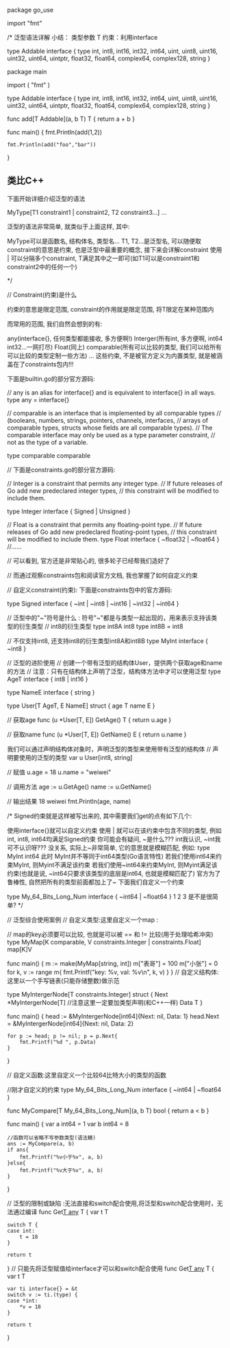 package go_use

import "fmt"

/* 泛型语法详解
小结：
类型参数  T
约束：利用interface


type Addable interface {
    type int, int8, int16, int32, int64,
        uint, uint8, uint16, uint32, uint64, uintptr,
        float32, float64, complex64, complex128,
        string
}


package main

import (
    "fmt"
)

type Addable interface {
    type int, int8, int16, int32, int64,
        uint, uint8, uint16, uint32, uint64, uintptr,
        float32, float64, complex64, complex128,
        string
}

func add[T Addable](a, b T) T {
    return a + b
}

func main() {
    fmt.Println(add(1,2))

    fmt.Println(add("foo","bar"))
}

## 类比C++







下面开始详细介绍泛型的语法

MyType[T1 constraint1 | constraint2, T2 constraint3...] ...

泛型的语法非常简单, 就类似于上面这样, 其中:

MyType可以是函数名, 结构体名, 类型名…
T1, T2…是泛型名, 可以随便取
constraint的意思是约束, 也是泛型中最重要的概念, 接下来会详解constraint
使用 | 可以分隔多个constraint, T满足其中之一即可(如T1可以是constraint1和constraint2中的任何一个)

*/




// Constraint(约束)是什么

约束的意思是限定范围, constraint的作用就是限定范围, 将T限定在某种范围内

而常用的范围, 我们自然会想到的有:

any(interface{}, 任何类型都能接收, 多方便啊!)
Interger(所有int, 多方便啊, int64 int32…一网打尽)
Float(同上)
comparable(所有可以比较的类型, 我们可以给所有可以比较的类型定制一些方法)
…
这些约束, 不是被官方定义为内置类型, 就是被涵盖在了constraints包内!!!

下面是builtin.go的部分官方源码:

// any is an alias for interface{} and is equivalent to interface{} in all ways.
type any = interface{}

// comparable is an interface that is implemented by all comparable types
// (booleans, numbers, strings, pointers, channels, interfaces,
// arrays of comparable types, structs whose fields are all comparable types).
// The comparable interface may only be used as a type parameter constraint,
// not as the type of a variable.

type comparable comparable

// 下面是constraints.go的部分官方源码:

// Integer is a constraint that permits any integer type.
// If future releases of Go add new predeclared integer types,
// this constraint will be modified to include them.

type Integer interface {
	Signed | Unsigned
}

// Float is a constraint that permits any floating-point type.
// If future releases of Go add new predeclared floating-point types,
// this constraint will be modified to include them.
type Float interface {
	~float32 | ~float64
}
//......

// 可以看到, 官方还是非常贴心的, 很多轮子已经帮我们造好了

// 而通过观察constraints包和阅读官方文档, 我也掌握了如何自定义约束

// 自定义constraint(约束): 下面是constraints包中的官方源码:

type Signed interface {
	~int | ~int8 | ~int16 | ~int32 | ~int64
}

// 泛型中的"~"符号是什么 : 符号"~"都是与类型一起出现的，用来表示支持该类型的衍生类型
// int8的衍生类型
type int8A int8
type int8B = int8

// 不仅支持int8, 还支持int8的衍生类型int8A和int8B
type MyInt interface {
	~int8
}

// 泛型的进阶使用
// 创建一个带有泛型的结构体User，提供两个获取age和name的方法
// 注意：只有在结构体上声明了泛型，结构体方法中才可以使用泛型
type AgeT interface {
	int8 | int16
}

type NameE interface {
	string
}

type User[T AgeT, E NameE] struct {
	age  T
	name E
}

// 获取age
func (u *User[T, E]) GetAge() T {
	return u.age
}


// 获取name
func (u *User[T, E]) GetName() E {
	return u.name
}

我们可以通过声明结构体对象时，声明泛型的类型来使用带有泛型的结构体
// 声明要使用的泛型的类型
var u User[int8, string]

// 赋值
u.age = 18
u.name = "weiwei"

// 调用方法
age := u.GetAge()
name := u.GetName()

// 输出结果 18 weiwei
fmt.Println(age, name)


/* Signed约束就是这样被写出来的, 其中需要我们get的点有如下几个:

使用interface{}就可以自定义约束
使用 | 就可以在该约束中包含不同的类型, 例如int, int8, int64均满足Signed约束
你可能会有疑问, ~是什么??? int我认识, ~int我可不认识呀??? 没关系, 实际上~非常简单, 它的意思就是模糊匹配, 例如:
type MyInt int64
此时 MyInt并不等同于int64类型(Go语言特性)
若我们使用int64来约束MyInt, 则Myint不满足该约束
若我们使用~int64来约束MyInt, 则Myint满足该约束(也就是说, ~int64只要求该类型的底层是int64, 也就是模糊匹配了)
官方为了鲁棒性, 自然把所有的类型前面都加上了~
下面我们自定义一个约束

type My_64_Bits_Long_Num interface {
	~int64 | ~float64
}
1
2
3
是不是很简单?
*/

// 泛型综合使用案例
// 自定义类型:这里自定义一个map :

// map的key必须要可以比较, 也就是可以被 == 和 != 比较(用于处理哈希冲突)
type MyMap[K comparable, V constraints.Integer | constraints.Float] map[K]V

func main() {
	m := make(MyMap[string, int])
	m["表哥"] = 100
	m["小张"] = 0
	for k, v := range m{
		fmt.Printf("key: %v, val: %v\n", k, v)
	}
}
// 自定义结构体: 这里以一个手写链表(只能存储整数)做示范

type MyIntergerNode[T constraints.Integer] struct {
	Next *MyIntergerNode[T] //注意这里一定要加类型声明(和C++一样)
	Data T
}

func main() {
	head := &MyIntergerNode[int64]{Next: nil, Data: 1}
	head.Next = &MyIntergerNode[int64]{Next: nil, Data: 2}

	for p := head; p != nil; p = p.Next{
		fmt.Printf("%d ", p.Data)
	}
}

// 自定义函数:这里自定义一个比较64比特大小的类型的函数

//刚才自定义的约束
type My_64_Bits_Long_Num interface {
	~int64 | ~float64
}

func MyCompare[T My_64_Bits_Long_Num](a, b T) bool {
	return a < b
}

func main() {
	var a int64 = 1
	var b int64 = 8

	//函数可以省略不写参数类型(语法糖)
	ans := MyCompare(a, b)
	if ans{
		fmt.Printf("%v小于%v", a, b)
	}else{
		fmt.Printf("%v大于%v", a, b)
	}
}

// 泛型的限制或缺陷 :无法直接和switch配合使用,将泛型和switch配合使用时，无法通过编译
func Get[T any]() T {
	var t T

	switch T {
	case int:
		t = 18
	}

	return t
}
// 只能先将泛型赋值给interface才可以和switch配合使用
func Get[T any]() T {
	var t T

	var ti interface{} = &t
	switch v := ti.(type) {
	case *int:
		*v = 18
	}

	return t
}